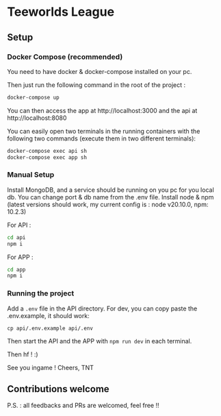 # Teeworlds League


## Setup

### Docker Compose (recommended)
You need to have docker & docker-compose installed on your pc.

Then just run the following command in the root of the project :

```bash
docker-compose up
```

You can then access the app at http://localhost:3000 and the api at http://localhost:8080

You can easily open two terminals in the running containers with the following two commands (execute them in two different terminals):
```bash
docker-compose exec api sh
docker-compose exec app sh
```

### Manual Setup

Install MongoDB, and a service should be running on you pc for you local db. You can change port & db name from the .env file.
Install node & npm (latest versions should work, my current config is : node v20.10.0, npm: 10.2.3)

For API :

```bash
cd api
npm i
```

For APP :
```bash
cd app
npm i
```

### Running the project

Add a `.env` file in the API directory.
For dev, you can copy paste the .env.example, it should work:

```
cp api/.env.example api/.env
```


Then start the API and the APP with `npm run dev` in each terminal.


Then hf ! :)

See you ingame !
Cheers, TNT

## Contributions welcome

P.S. : all feedbacks and PRs are welcomed, feel free !!